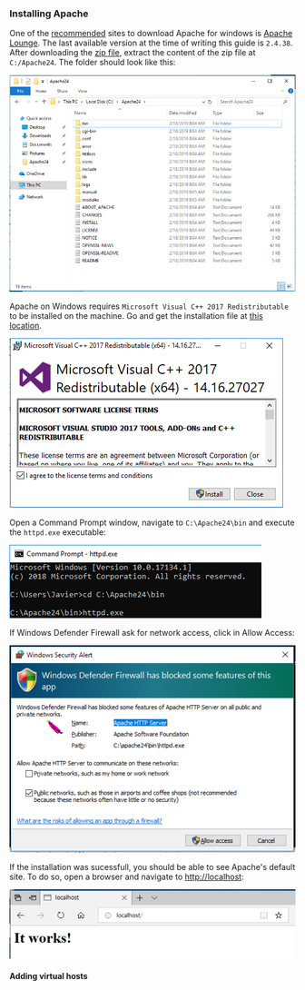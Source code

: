 
### Installing Apache

One of the [recommended](https://httpd.apache.org/docs/current/platform/windows.html#down) sites to download Apache for windows is [Apache Lounge](http://www.apachelounge.com/download/).
The last available version at the time of writing this guide is `2.4.38`. 
After downloading the [zip file](https://home.apache.org/~steffenal/VC15/binaries/httpd-2.4.38-win64-VC15.zip), extract the content of the zip file at `C:/Apache24`. The folder should look like this:

![Apache folder](images/Apache1.png)

Apache on Windows requires `Microsoft Visual C++ 2017 Redistributable` to be installed on the machine. Go and get the installation file at [this location](https://aka.ms/vs/15/release/VC_redist.x64.exe).

![Installing VC 2017](images/Apache2.png)

Open a Command Prompt window, navigate to `C:\Apache24\bin` and execute the `httpd.exe` executable:

![Running cmd](images/Apache3.png)

If Windows Defender Firewall ask for network access, click in Allow Access:

![Installing VC 2017](images/Apache4.png)

If the installation was sucessfull, you should be able to see Apache's default site. To do so, open a browser and navigate to [http://localhost](http://localhost):

![It works!](images/Apache5.png)

#### Adding virtual hosts
